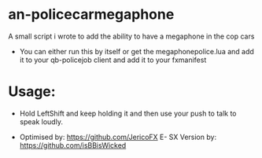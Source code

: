 # an-policecarmegaphone
 
A small script i wrote to add the ability to have a megaphone in the cop cars

- You can either run this by itself or get the megaphonepolice.lua and add it to your qb-policejob client and add it to your fxmanifest 

# Usage: 
- Hold LeftShift and keep holding it and then use your push to talk to speak loudly.

 - Optimised by: https://github.com/JericoFX
E- SX Version by: https://github.com/isBBisWicked
